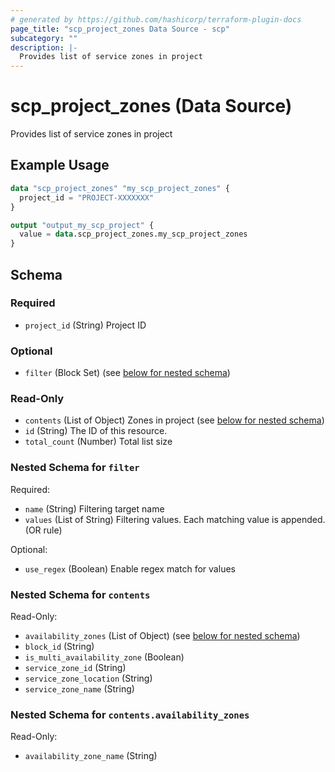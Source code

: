 ```yaml
---
# generated by https://github.com/hashicorp/terraform-plugin-docs
page_title: "scp_project_zones Data Source - scp"
subcategory: ""
description: |-
  Provides list of service zones in project
---
```


# scp_project_zones (Data Source)

Provides list of service zones in project

## Example Usage

```terraform
data "scp_project_zones" "my_scp_project_zones" {
  project_id = "PROJECT-XXXXXXX"
}

output "output_my_scp_project" {
  value = data.scp_project_zones.my_scp_project_zones
}
```

<!-- schema generated by tfplugindocs -->
## Schema

### Required

- `project_id` (String) Project ID

### Optional

- `filter` (Block Set) (see [below for nested schema](#nestedblock--filter))

### Read-Only

- `contents` (List of Object) Zones in project (see [below for nested schema](#nestedatt--contents))
- `id` (String) The ID of this resource.
- `total_count` (Number) Total list size

<a id="nestedblock--filter"></a>
### Nested Schema for `filter`

Required:

- `name` (String) Filtering target name
- `values` (List of String) Filtering values. Each matching value is appended. (OR rule)

Optional:

- `use_regex` (Boolean) Enable regex match for values


<a id="nestedatt--contents"></a>
### Nested Schema for `contents`

Read-Only:

- `availability_zones` (List of Object) (see [below for nested schema](#nestedobjatt--contents--availability_zones))
- `block_id` (String)
- `is_multi_availability_zone` (Boolean)
- `service_zone_id` (String)
- `service_zone_location` (String)
- `service_zone_name` (String)

<a id="nestedobjatt--contents--availability_zones"></a>
### Nested Schema for `contents.availability_zones`

Read-Only:

- `availability_zone_name` (String)


